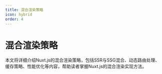 ```yaml
---
title: 混合渲染策略
icon: hybrid
order: 4
---
```


# 混合渲染策略

本文将详细介绍Nuxt.js的混合渲染策略，包括SSR与SSG混合、动态路由处理、缓存策略、性能优化等内容，帮助读者掌握Nuxt.js的混合渲染实现方法。
